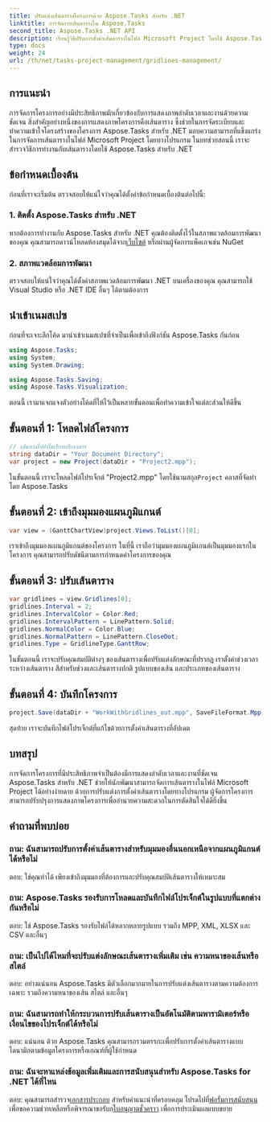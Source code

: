 ```yaml
---
title: ปรับแต่งเส้นตารางโครงการด้วย Aspose.Tasks สำหรับ .NET
linktitle: การจัดการเส้นตารางใน Aspose.Tasks
second_title: Aspose.Tasks .NET API
description: เรียนรู้วิธีปรับการตั้งค่าเส้นตารางในไฟล์ Microsoft Project โดยใช้ Aspose.Tasks สำหรับ .NET การแสดงภาพโครงการ และประสิทธิภาพการจัดการโดยทางโปรแกรม
type: docs
weight: 24
url: /th/net/tasks-project-management/gridlines-management/
---
```

## การแนะนำ
การจัดการโครงการอย่างมีประสิทธิภาพมักเกี่ยวข้องกับการแสดงภาพลำดับเวลาและงานด้วยความชัดเจน สิ่งสำคัญอย่างหนึ่งของการแสดงภาพโครงการคือเส้นตาราง ซึ่งช่วยในการจัดระเบียบและทำความเข้าใจโครงสร้างของโครงการ Aspose.Tasks สำหรับ .NET มอบความสามารถที่แข็งแกร่งในการจัดการเส้นตารางในไฟล์ Microsoft Project โดยทางโปรแกรม ในบทช่วยสอนนี้ เราจะสำรวจวิธีการทำงานกับเส้นตารางโดยใช้ Aspose.Tasks สำหรับ .NET
## ข้อกำหนดเบื้องต้น
ก่อนที่เราจะเริ่มต้น ตรวจสอบให้แน่ใจว่าคุณได้ตั้งค่าข้อกำหนดเบื้องต้นต่อไปนี้:
### 1. ติดตั้ง Aspose.Tasks สำหรับ .NET
หากต้องการทำงานกับ Aspose.Tasks สำหรับ .NET คุณต้องติดตั้งไว้ในสภาพแวดล้อมการพัฒนาของคุณ คุณสามารถดาวน์โหลดห้องสมุดได้จาก[เว็บไซต์](https://releases.aspose.com/tasks/net/) หรือผ่านผู้จัดการแพ็คเกจเช่น NuGet
### 2. สภาพแวดล้อมการพัฒนา
ตรวจสอบให้แน่ใจว่าคุณได้ตั้งค่าสภาพแวดล้อมการพัฒนา .NET บนเครื่องของคุณ คุณสามารถใช้ Visual Studio หรือ .NET IDE อื่นๆ ได้ตามต้องการ
## นำเข้าเนมสเปซ
ก่อนที่จะเจาะลึกโค้ด มานำเข้าเนมสเปซที่จำเป็นเพื่อเข้าถึงฟังก์ชัน Aspose.Tasks กันก่อน

```csharp
using Aspose.Tasks;
using System;
using System.Drawing;

using Aspose.Tasks.Saving;
using Aspose.Tasks.Visualization;
```

ตอนนี้ เรามาแจกแจงตัวอย่างโค้ดที่ให้ไว้เป็นหลายขั้นตอนเพื่อทำความเข้าใจแต่ละส่วนให้ดีขึ้น
## ขั้นตอนที่ 1: โหลดไฟล์โครงการ
```csharp
// เส้นทางไปยังไดเร็กทอรีเอกสาร
string dataDir = "Your Document Directory";
var project = new Project(dataDir + "Project2.mpp");
```
 ในขั้นตอนนี้ เราจะโหลดไฟล์โปรเจ็กต์ "Project2.mpp" โดยใช้นามสกุล`Project` คลาสที่จัดทำโดย Aspose.Tasks
## ขั้นตอนที่ 2: เข้าถึงมุมมองแผนภูมิแกนต์
```csharp
var view = (GanttChartView)project.Views.ToList()[0];
```
เราเข้าถึงมุมมองแผนภูมิแกนต์ของโครงการ ในที่นี้ เราถือว่ามุมมองแผนภูมิแกนต์เป็นมุมมองแรกในโครงการ คุณสามารถปรับดัชนีตามการกำหนดค่าโครงการของคุณ
## ขั้นตอนที่ 3: ปรับเส้นตาราง
```csharp
var gridlines = view.Gridlines[0];
gridlines.Interval = 2;
gridlines.IntervalColor = Color.Red;
gridlines.IntervalPattern = LinePattern.Solid;
gridlines.NormalColor = Color.Blue;
gridlines.NormalPattern = LinePattern.CloseDot;
gridlines.Type = GridlineType.GanttRow;
```
ในขั้นตอนนี้ เราจะปรับคุณสมบัติต่างๆ ของเส้นตารางเพื่อปรับแต่งลักษณะที่ปรากฏ เราตั้งค่าช่วงเวลาระหว่างเส้นตาราง สีสำหรับช่วงและเส้นตารางปกติ รูปแบบของเส้น และประเภทของเส้นตาราง
## ขั้นตอนที่ 4: บันทึกโครงการ
```csharp
project.Save(dataDir + "WorkWithGridlines_out.mpp", SaveFileFormat.Mpp);
```
สุดท้าย เราจะบันทึกไฟล์โปรเจ็กต์ที่แก้ไขด้วยการตั้งค่าเส้นตารางที่อัปเดต
## บทสรุป
การจัดการโครงการที่มีประสิทธิภาพจำเป็นต้องมีการแสดงลำดับเวลาและงานที่ชัดเจน Aspose.Tasks สำหรับ .NET ช่วยให้นักพัฒนาสามารถจัดการเส้นตารางในไฟล์ Microsoft Project ได้อย่างง่ายดาย ด้วยการปรับแต่งการตั้งค่าเส้นตารางโดยทางโปรแกรม ผู้จัดการโครงการสามารถปรับปรุงการแสดงภาพโครงการเพื่ออำนวยความสะดวกในการตัดสินใจได้ดียิ่งขึ้น
## คำถามที่พบบ่อย
### ถาม: ฉันสามารถปรับการตั้งค่าเส้นตารางสำหรับมุมมองอื่นนอกเหนือจากแผนภูมิแกนต์ได้หรือไม่
ตอบ: ใช่คุณทำได้ เพียงเข้าถึงมุมมองที่ต้องการและปรับคุณสมบัติเส้นตารางให้เหมาะสม
### ถาม: Aspose.Tasks รองรับการโหลดและบันทึกไฟล์โปรเจ็กต์ในรูปแบบที่แตกต่างกันหรือไม่
ตอบ: ใช่ Aspose.Tasks รองรับไฟล์ได้หลากหลายรูปแบบ รวมถึง MPP, XML, XLSX และ CSV และอื่นๆ
### ถาม: เป็นไปได้ไหมที่จะปรับแต่งลักษณะเส้นตารางเพิ่มเติม เช่น ความหนาของเส้นหรือสไตล์
ตอบ: อย่างแน่นอน Aspose.Tasks มีตัวเลือกมากมายในการปรับแต่งเส้นตารางตามความต้องการเฉพาะ รวมถึงความหนาของเส้น สไตล์ และอื่นๆ
### ถาม: ฉันสามารถทำให้กระบวนการปรับเส้นตารางเป็นอัตโนมัติตามพารามิเตอร์หรือเงื่อนไขของโปรเจ็กต์ได้หรือไม่
ตอบ: แน่นอน ด้วย Aspose.Tasks คุณสามารถรวมตรรกะเพื่อปรับการตั้งค่าเส้นตารางแบบไดนามิกตามข้อมูลโครงการหรือเกณฑ์ที่ผู้ใช้กำหนด
### ถาม: ฉันจะหาแหล่งข้อมูลเพิ่มเติมและการสนับสนุนสำหรับ Aspose.Tasks for .NET ได้ที่ไหน
 ตอบ: คุณสามารถสำรวจ[เอกสารประกอบ](https://reference.aspose.com/tasks/net/) สำหรับคำแนะนำที่ครอบคลุม โปรดไปที่[ฟอรั่มการสนับสนุน](https://forum.aspose.com/c/tasks/15) เพื่อขอความช่วยเหลือหรือพิจารณาขอรับก[ใบอนุญาตชั่วคราว](https://purchase.aspose.com/temporary-license/) เพื่อการประเมินผลแบบขยาย